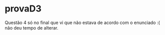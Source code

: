 # provaD3

Questão 4 só no final que vi que não estava de acordo com o enunciado :( não deu tempo de alterar. 
